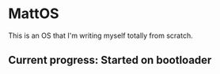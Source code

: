 # MattOS

This is an OS that I'm writing myself totally from scratch.

## Current progress: Started on bootloader
